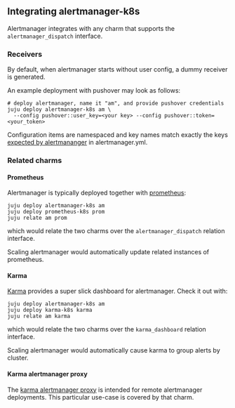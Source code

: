 ## Integrating alertmanager-k8s
Alertmanager integrates with any charm that supports the
`alertmanager_dispatch` interface.

### Receivers
By default, when alertmanager starts without user config, a dummy receiver is
generated.

An example deployment with pushover may look as follows:

```shell
# deploy alertmanager, name it "am", and provide pushover credentials
juju deploy alertmanager-k8s am \
  --config pushover::user_key=<your key> --config pushover::token=<your_token>
```

Configuration items are namespaced and key names match exactly the keys
[expected by alertmananger](https://www.prometheus.io/docs/alerting/latest/configuration/#receiver)
in alertmanager.yml.

### Related charms
#### Prometheus
Alertmanager is typically deployed together with
[prometheus][Prometheus operator]:

```shell
juju deploy alertmanager-k8s am
juju deploy prometheus-k8s prom
juju relate am prom
```

which would relate the two charms over the `alertmanager_dispatch` relation
interface.

Scaling alertmanager would automatically update related instances of
prometheus.

#### Karma
[Karma][Karma operator] provides a super slick dashboard for alertmanager.
Check it out with:

```shell
juju deploy alertmanager-k8s am
juju deploy karma-k8s karma
juju relate am karma
```

which would relate the two charms over the `karma_dashboard` relation
interface.

Scaling alertmanager would automatically cause karma to group alerts by
cluster.

#### Karma alertmanager proxy
The [karma alertmanager proxy][Karma alertmanager proxy operator] is intended
for remote alertmanager deployments. This particular use-case is covered by
that charm.


[gh:Prometheus operator]: https://github.com/canonical/prometheus-operator
[Prometheus operator]: https://charmhub.io/prometheus-k8s
[gh:Karma operator]: https://github.com/canonical/karma-operator/
[gh:Karma alertmanager proxy operator]: https://github.com/canonical/karma-alertmanager-proxy-operator
[Karma operator]: https://charmhub.io/karma-k8s/
[Karma alertmanager proxy operator]: https://charmhub.io/karma-alertmanager-proxy-k8s
